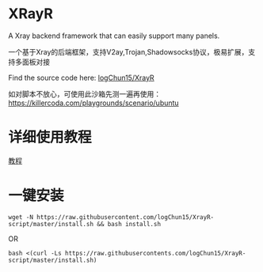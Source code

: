 # XRayR
A Xray backend framework that can easily support many panels.

一个基于Xray的后端框架，支持V2ay,Trojan,Shadowsocks协议，极易扩展，支持多面板对接

Find the source code here: [logChun15/XrayR](https://github.com/logChun15/XrayR)

如对脚本不放心，可使用此沙箱先测一遍再使用：https://killercoda.com/playgrounds/scenario/ubuntu

# 详细使用教程

[教程](https://crackair.gitbook.io/xrayr-project/)

# 一键安装

```
wget -N https://raw.githubusercontent.com/logChun15/XrayR-script/master/install.sh && bash install.sh
```
OR
```
bash <(curl -Ls https://raw.githubusercontents.com/logChun15/XrayR-script/master/install.sh)
```
